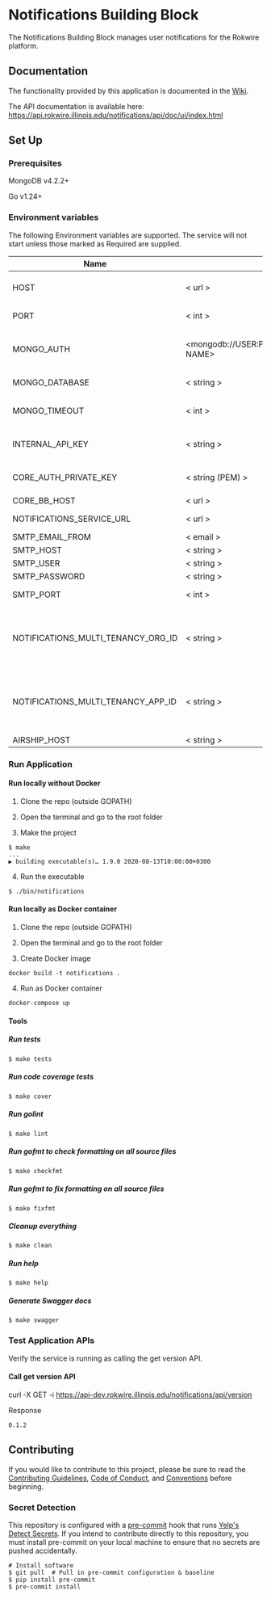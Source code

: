 # Notifications Building Block
The Notifications Building Block manages user notifications for the Rokwire platform. 

## Documentation
The functionality provided by this application is documented in the [Wiki](https://github.com/rokwire/notifications-building-block/wiki).

The API documentation is available here: https://api.rokwire.illinois.edu/notifications/api/doc/ui/index.html

## Set Up

### Prerequisites
MongoDB v4.2.2+

Go v1.24+

### Environment variables
The following Environment variables are supported. The service will not start unless those marked as Required are supplied.

Name|Format|Required|Description
---|---|---|---
HOST | < url > | yes | URL where this application is being hosted
PORT | < int > | yes | Port to be used by this application
MONGO_AUTH | <mongodb://USER:PASSWORD@HOST:PORT/DATABASE NAME> | yes | MongoDB authentication string. The user must have read/write privileges.
MONGO_DATABASE | < string > | yes | MongoDB database name
MONGO_TIMEOUT | < int > | no | MongoDB timeout in milliseconds. Defaults to 500.
INTERNAL_API_KEY | < string > | yes | Internal API key for invocation by other BBs
CORE_AUTH_PRIVATE_KEY | < string (PEM) > | yes | Private key for communicating with Core
CORE_BB_HOST | < url > | yes | Core BB host URL
NOTIFICATIONS_SERVICE_URL | < url > | yes | Notifications BB base URL
SMTP_EMAIL_FROM | < email > | yes | SMTP email from
SMTP_HOST | < string > | yes | SMTP host
SMTP_USER | < string > | yes | SMTP username
SMTP_PASSWORD | < string > | yes | SMTP password
SMTP_PORT | < int > | yes | SMTP port (Example 587)
NOTIFICATIONS_MULTI_TENANCY_ORG_ID | < string > | yes | Organization id for preparing the currently existing data to meet the multi-tenancy requirments(temporary field)
NOTIFICATIONS_MULTI_TENANCY_APP_ID | < string > | yes | Application id for preparing the currently existing data to meet the multi-tenancy requirments(temporary field)
AIRSHIP_HOST | < string > | yes | Airship host


### Run Application

#### Run locally without Docker

1. Clone the repo (outside GOPATH)

2. Open the terminal and go to the root folder
  
3. Make the project  
```
$ make
...
▶ building executable(s)… 1.9.0 2020-08-13T10:00:00+0300
```

4. Run the executable
```
$ ./bin/notifications
```

#### Run locally as Docker container

1. Clone the repo (outside GOPATH)

2. Open the terminal and go to the root folder
  
3. Create Docker image  
```
docker build -t notifications .
```
4. Run as Docker container
```
docker-compose up
```

#### Tools

##### Run tests
```
$ make tests
```

##### Run code coverage tests
```
$ make cover
```

##### Run golint
```
$ make lint
```

##### Run gofmt to check formatting on all source files
```
$ make checkfmt
```

##### Run gofmt to fix formatting on all source files
```
$ make fixfmt
```

##### Cleanup everything
```
$ make clean
```

##### Run help
```
$ make help
```

##### Generate Swagger docs
```
$ make swagger
```

### Test Application APIs

Verify the service is running as calling the get version API.

#### Call get version API

curl -X GET -i https://api-dev.rokwire.illinois.edu/notifications/api/version

Response
```
0.1.2
```

## Contributing
If you would like to contribute to this project, please be sure to read the [Contributing Guidelines](CONTRIBUTING.md), [Code of Conduct](CODE_OF_CONDUCT.md), and [Conventions](CONVENTIONS.md) before beginning.

### Secret Detection
This repository is configured with a [pre-commit](https://pre-commit.com/) hook that runs [Yelp's Detect Secrets](https://github.com/Yelp/detect-secrets). If you intend to contribute directly to this repository, you must install pre-commit on your local machine to ensure that no secrets are pushed accidentally.

```
# Install software 
$ git pull  # Pull in pre-commit configuration & baseline 
$ pip install pre-commit 
$ pre-commit install
